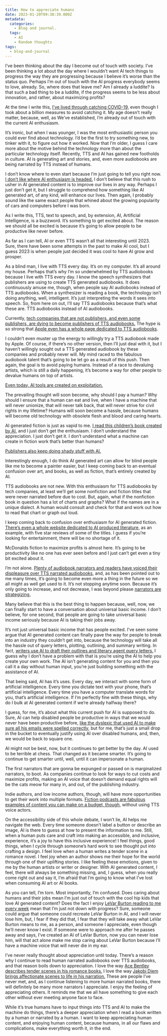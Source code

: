 ```yaml
---
title: How to appreciate humans
date: 2023-01-20T09:38:39.000Z
metadata:
  categories:
    - Blog and journal.
  tags:
    - AI
    - Random thoughts
tags:
  - blog-and-journal
---
```


I’ve been thinking about the day I become out of touch with society. I’ve been thinking a lot about the day where I wouldn’t want AI tech things to progress the way they are progressing because I believe it’s worse than the status quo. Perhaps I’m out of touch with the AI progress everybody seems to love, already. So, where does that leave me? Am I already a luddite? Is that such a bad thing to be a luddite, if the progress seems to be less about innovation, and rather, about maximizing profits?

At the time I write this, [I’ve lived through catching COVID-19,](https://robertkingett.com/category/blog/) even though I took about a billion measures to avoid catching it. My age doesn’t really matter, because, well, as We’ve established, I’m already out of touch with the current AI enthusiasm.

It’s ironic, but when I was younger, I was the most enthusiastic person you could ever find about technology. I’d be the first to try something new, to tinker with it, to figure out how it worked. Now that I’m older, I guess I care more about the motive behind the technology more than about the particular technology itself. Recently, TTS and AI has gained new footholds in culture. AI is generating art and stories, and, even more audiobooks are being narrated by TTS instead of humans.

I don’t know where to even start because I’m just going to tell you right now. [I don’t like where AI enthusiasm is headed.](https://www.windowscentral.com/software-apps/microsoft-to-add-chatgpt-ai-to-office-and-bing-according-to-reports) I don’t believe that this rush to usher in AI generated content is to improve our lives in any way. Perhaps I just don’t get it, but I struggle to comprehend how something like AI generated art, of any kind, will enhance our lives. Then again, I probably sound like the same exact people that whined about the growing popularity of cars and computers before I was born.

As I write this, TTS, text to speech, and, by extension, AI, Artificial Intelligence, is a buzzword. It’s something to get excited about. The reason we should all be excited is because it’s going to allow people to be productive like never before.

As far as I can tell, AI or even TTS wasn’t all that interesting until 2023. Sure, there have been some attempts in the past to make AI cool, but I guess 2023 is when people just decided it was cool to have AI grow and prosper.

As a blind man, I live with TTS every day. It’s on my computer. It’s all around my house. Perhaps that’s why I’m so underwhelmed by TTS audiobooks because I live with TTS every day. I know the speech synthesizers that publishers are using to create TTS generated audiobooks. It does continuously amuse me, though, when people say AI audiobooks instead of TTS audiobooks. When a synthesizer is reading a book, the technology isn’t doing anything, well, intelligent. It’s just interpreting the words it sees into speech. So, from here on out, I’ll say TTS audiobooks because that’s what these are. TTS audiobooks instead of AI audiobooks.

Currently, [tech companies that are not publishers, and even some publishers, are dying to become publishers of TTS audiobooks.](https://www.publishersweekly.com/pw/by-topic/industry-news/publisher-news/article/87762-ai-comes-to-audiobooks.html) The hype is so strong that [Apple even has a whole page dedicated to TTS audiobooks](https://itunespartner.apple.com/books/articles/apple-books-digital-narration-3479).

I couldn’t even muster up the energy to willingly try a TTS audiobook made by Apple. Of course, if there’s no other version, then I’ll just deal with it, but I haven’t willingly sought out a TTS generated audiobook by these companies and probably never will. My mind raced to the fabulous audiobook talent that’s going to be let go as a result of this push. Then again, the goal is to avoid paying humans. Instead of a race to devaluing artists, which is still a daily happening, it’s become a way for other people to devalue humans on top of artists.

[Even today, AI tools are created on exploitation.](https://time.com/6247678/openai-chatgpt-kenya-workers/)

The prevailing thought will soon become, why should I pay a human? Why should I ensure that a human can eat and live, when I have a machine that will never unionize, that will never talk back, that will never strive for civil rights in my lifetime? Humans will soon become a hassle, because humans will become old technology with obsolete flesh and blood and caring hearts.

AI generated fiction is just as vapid to me. [I read this children’s book created by AI,](https://www.amazon.com/Alice-Sparkle-exciting-childrens-technology/dp/B0BNV5KMD8) and I just don’t get the enthusiasm. I don’t understand the appreciation. I just don’t get it. I don’t understand what a machine can create in fiction work that’s better than humans?

[Publishers also keep doing shady stuff with AI.](https://tinyletter.com/misshelved/letters/what-if-publishers-like-didn-t-use-ai-misshelved-11)

Interestingly enough, I do think AI generated art can allow for blind people like me to become a painter easier, but I keep coming back to an eventual confusion over art, and books, as well as fiction, that’s entirely created by AI.

TTS audiobooks are not new. With this enthusiasm for TTS audiobooks by tech companies, at least we’ll get some nonfiction and fiction titles that were never narrated before due to cost. But, again, what if the nonfiction book in question has a lot of charts and graphs? What if the names are in a unique dialect. A human would consult and check for that and work out how to read that chart or graph out loud.

I keep coming back to confusion over enthusiasm for AI generated fiction. [There’s even a whole website dedicated to AI produced literature,](https://booksby.ai/) as an example, with five star reviews of some of the titles. I guess if you’re looking for entertainment, there will be no shortage of it.

McDonalds fiction to maximize profits is almost here. It’s going to be productivity like no one has ever seen before and I just can’t get even a tiny bit excited about it.

I’m not alone. [Plenty of audiobook narrators and readers have voiced their displeasure over TTS narrated audiobooks,](https://lovelyaudiobooks.info/ai-voices-for-audiobooks/) and, as has been pointed out to me many times, it’s going to become even more a thing in the future so we all might as well get used to it. It’s not stopping anytime soon. Because it’s only going to increase, and not decrease, I was beyond please [narrators are strategizing.](https://www.clubhouse.com/room/xVLjNaaO?utm_medium=ch_room_xerc&utm_campaign=Cosgfk4HJXIrT77hSa70Yg-531081)

Many believe that this is the best thing to happen because, well, now, we can finally start to have a conversation about universal basic income. I don’t believe, for one second, that people are going to take universal basic income seriously because AI is taking their jobs away.

It’s not just universal basic income that has people excited. I’ve seen some argue that AI generated content can finally pave the way for people to break into an industry they couldn’t get into, because the technology will take all the hassle out of query letters, plotting, outlining, and summary writing. In fact, [writers use AI to draft their outlines and literary agent query letters.](https://www.theverge.com/c/23194235/ai-fiction-writing-amazon-kindle-sudowrite-jasper) I guess why I don’t have a problem with that is you’re using the AI to help you create your own work. The AI isn’t generating content for you and then you call it a day without human input, you’re just building something with the assistance of AI.

That being said, AI has it’s uses. Every day, we interact with some form of artificial intelligence. Every time you dictate text with your phone, that’s artificial intelligence. Every time you have a computer translate words for you, that’s artificial intelligence. If I’m perfectly fine with these things, why do I bulk at AI generated content if we’re already halfway there?

I guess, for me, it’s about what this current push for AI is supposed to do. Sure, AI can help disabled people be productive in ways that we would never have been productive before, [like the dyslexic that used AI to make sure all his emails were spelled correctly,](https://www.washingtonpost.com/technology/2022/12/10/chatgpt-ai-helps-written-communication/) but for me, that’s just a small drop in the bucket to eventually justify using AI over disabled humans, and, then, we would be back to square one.

AI might not be best, now, but it continues to get better by the day. AI used to be terrible at chess. That changed as it became smarter. It’s going to continue to get smarter until, well, until it can impersonate a human.

The first narrators that are gonna be expunged or passed on is marginalized narrators, to boot. As companies continue to look for ways to cut costs and maximize profits, making an AI voice that doesn’t demand equal rights will be the cats meow for many in, and out, of the publishing industry.

Indie authors, and low income authors, though, will have more opportunities to get their work into multiple formats. [Fiction podcasts are fabulous examples of content you can make on a budget, though,](https://fictionpodcasts.com/) without using TTS voice actors.

On the accessibility side of this whole debate, I won’t lie, AI helps me navigate the web. Every time someone doesn’t label a button or describe an image, AI is there to guess at how to present the information to me. Still, when a human puts care and craft into making an accessible, and inclusive, experience, it’s a joy to have this inclusive experience! I feel things, good things, when I cycle through someone’s hard work to see thought put into crafting a design. I feel love when a human writes a tender scene in a romance novel. I feel joy when an author shows me their hope for the world through one of their uplifting stories. I like feeling these emotions, given to me by the human artists or writer or designer. With AI generated content, I feel, there will always be something missing, and, I guess, when you really come right out and say it, I’m afraid that I’m going to know what I’ve lost when consuming AI art or AI books.

As you can tell, I’m torn. Most importantly, I’m confused. Does caring about humans and their jobs mean I’m just out of touch with the cool hip kids that love AI generated content? Does the fact I enjoy [LeVar Burton reading to me every week](https://www.levarburtonpodcast.com/) mean that I’m just not down with progress? Sure, someone could argue that someone could recreate LeVar Burton in AI, and I will never lose him, but, I fear if they did that, I fear that they will take away what LeVar Burton means to me, as a person, and someone I appreciate, even though he’ll never know I exist. If someone were to approach me after he passes away and says, I’ve created an AI of LeVar Burton, now you can never lose him, will that act alone make me stop caring about LeVar Burton because I’ll have a machine voice that will never die in my ear.

I’ve never really thought about appreciation until today. There’s a reason why I continue to read human narrated audiobooks over TTS audiobooks, and that reason boils down to appreciation. I love the way [Ace Bentley describes tender scenes in his romance books.](https://www.worldcat.org/search?q=au=%22Bentley,%20Ace%22) I love the way [Jakobi Diem brings affectionate scenes to life in his narration.](https://www.worldcat.org/search?q=au=%22Diem,%20Jakobi%22) These are people I’ve never met, and, as I continue listening to more human narrated books, there will definitely be many more narrators I appreciate. I enjoy the feeling of appreciating others. It reminds me that we all have something to give each other without ever meeting anyone face to face.

While it’s true humans have to input things into TTS and AI to make the machine do things, there’s a deeper appreciation when I read a book written by a human or narrated by a human. I want to keep appreciating human content, and enjoying human content, because humans, in all our flaws and complications, make everything worth it, in the end.
